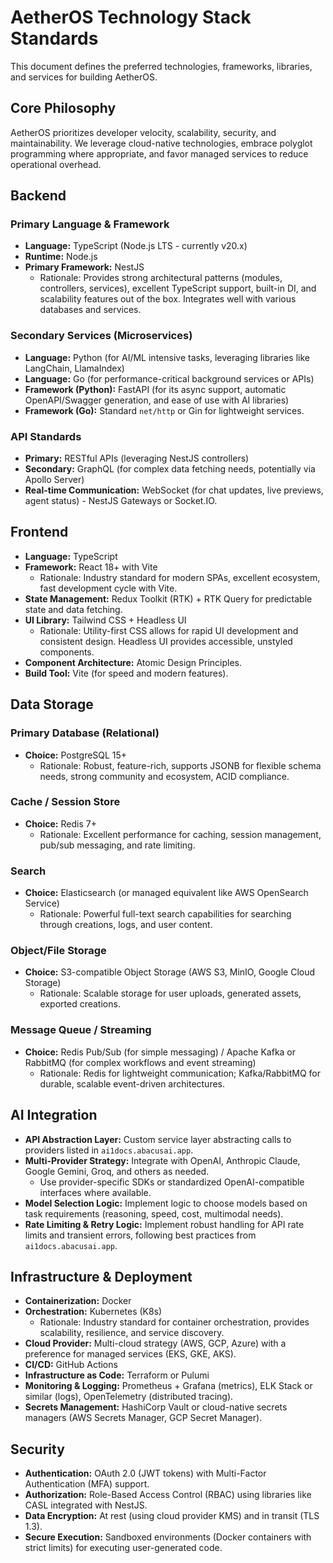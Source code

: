 # AetherOS Technology Stack Standards

This document defines the preferred technologies, frameworks, libraries, and services for building AetherOS.

## Core Philosophy

AetherOS prioritizes developer velocity, scalability, security, and maintainability. We leverage cloud-native technologies, embrace polyglot programming where appropriate, and favor managed services to reduce operational overhead.

## Backend

### Primary Language & Framework

*   **Language:** TypeScript (Node.js LTS - currently v20.x)
*   **Runtime:** Node.js
*   **Primary Framework:** NestJS
    *   Rationale: Provides strong architectural patterns (modules, controllers, services), excellent TypeScript support, built-in DI, and scalability features out of the box. Integrates well with various databases and services.

### Secondary Services (Microservices)

*   **Language:** Python (for AI/ML intensive tasks, leveraging libraries like LangChain, LlamaIndex)
*   **Language:** Go (for performance-critical background services or APIs)
*   **Framework (Python):** FastAPI (for its async support, automatic OpenAPI/Swagger generation, and ease of use with AI libraries)
*   **Framework (Go):** Standard `net/http` or Gin for lightweight services.

### API Standards

*   **Primary:** RESTful APIs (leveraging NestJS controllers)
*   **Secondary:** GraphQL (for complex data fetching needs, potentially via Apollo Server)
*   **Real-time Communication:** WebSocket (for chat updates, live previews, agent status) - NestJS Gateways or Socket.IO.

## Frontend

*   **Language:** TypeScript
*   **Framework:** React 18+ with Vite
    *   Rationale: Industry standard for modern SPAs, excellent ecosystem, fast development cycle with Vite.
*   **State Management:** Redux Toolkit (RTK) + RTK Query for predictable state and data fetching.
*   **UI Library:** Tailwind CSS + Headless UI
    *   Rationale: Utility-first CSS allows for rapid UI development and consistent design. Headless UI provides accessible, unstyled components.
*   **Component Architecture:** Atomic Design Principles.
*   **Build Tool:** Vite (for speed and modern features).

## Data Storage

### Primary Database (Relational)

*   **Choice:** PostgreSQL 15+
    *   Rationale: Robust, feature-rich, supports JSONB for flexible schema needs, strong community and ecosystem, ACID compliance.

### Cache / Session Store

*   **Choice:** Redis 7+
    *   Rationale: Excellent performance for caching, session management, pub/sub messaging, and rate limiting.

### Search

*   **Choice:** Elasticsearch (or managed equivalent like AWS OpenSearch Service)
    *   Rationale: Powerful full-text search capabilities for searching through creations, logs, and user content.

### Object/File Storage

*   **Choice:** S3-compatible Object Storage (AWS S3, MinIO, Google Cloud Storage)
    *   Rationale: Scalable storage for user uploads, generated assets, exported creations.

### Message Queue / Streaming

*   **Choice:** Redis Pub/Sub (for simple messaging) / Apache Kafka or RabbitMQ (for complex workflows and event streaming)
    *   Rationale: Redis for lightweight communication; Kafka/RabbitMQ for durable, scalable event-driven architectures.

## AI Integration

*   **API Abstraction Layer:** Custom service layer abstracting calls to providers listed in `ai1docs.abacusai.app`.
*   **Multi-Provider Strategy:** Integrate with OpenAI, Anthropic Claude, Google Gemini, Groq, and others as needed.
    *   Use provider-specific SDKs or standardized OpenAI-compatible interfaces where available.
*   **Model Selection Logic:** Implement logic to choose models based on task requirements (reasoning, speed, cost, multimodal needs).
*   **Rate Limiting & Retry Logic:** Implement robust handling for API rate limits and transient errors, following best practices from `ai1docs.abacusai.app`.

## Infrastructure & Deployment

*   **Containerization:** Docker
*   **Orchestration:** Kubernetes (K8s)
    *   Rationale: Industry standard for container orchestration, provides scalability, resilience, and service discovery.
*   **Cloud Provider:** Multi-cloud strategy (AWS, GCP, Azure) with a preference for managed services (EKS, GKE, AKS).
*   **CI/CD:** GitHub Actions
*   **Infrastructure as Code:** Terraform or Pulumi
*   **Monitoring & Logging:** Prometheus + Grafana (metrics), ELK Stack or similar (logs), OpenTelemetry (distributed tracing).
*   **Secrets Management:** HashiCorp Vault or cloud-native secrets managers (AWS Secrets Manager, GCP Secret Manager).

## Security

*   **Authentication:** OAuth 2.0 (JWT tokens) with Multi-Factor Authentication (MFA) support.
*   **Authorization:** Role-Based Access Control (RBAC) using libraries like CASL integrated with NestJS.
*   **Data Encryption:** At rest (using cloud provider KMS) and in transit (TLS 1.3).
*   **Secure Execution:** Sandboxed environments (Docker containers with strict limits) for executing user-generated code.